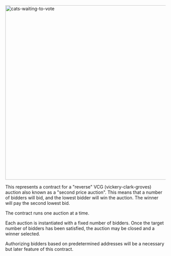<img width="546" alt="cats-waiting-to-vote" src="https://user-images.githubusercontent.com/44031/215276751-5ed09b08-23b2-420e-96d0-732b911612ad.png">

This represents a contract for a "reverse" VCG (vickery-clark-groves) auction also known as a "second price auction". This means that a number of bidders will bid, and the 
lowest bidder will win the auction. The winner will pay the second lowest bid.

The contract runs one auction at a time. 

Each auction is instantiated with a fixed number of bidders. Once the target number of bidders has been satisfied, the auction may be closed and a winner selected. 

Authorizing bidders based on predetermined addresses will be a necessary but later feature of this contract. 
